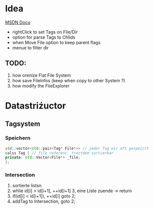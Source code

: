 # Idea
[MSDN Docu](https://msdn.microsoft.com/en-us/library/windows/desktop/cc144089(v=vs.85).aspx)

+ rightClick to set Tags on File/Dir
+ option for parse Tags to Chlids
+ when Move File option to keep parent flags
+ menue to filter dir

## TODO:
1. how orenize Flat File System
2. how save FileInfos (keep when copy to other System ?)
3. how modify the FiieExplorer

# Datastriźuctor
## Tagsystem
### Speichern
```c++
std::vector<std::pair<Tag* File*>> // jeder Tag wir oft gespeicrt
calss Tag { // file referenc, troztdem sortierbar
private: std::Vector<File*> _file;
};
```
### Intersection
1. sortierte listsn
2. whlie id[i] > id[i+1], ++id[i+1]
3, eine Liste zuende → return
3. if(id[i] < id[i+1]), ++id[i] goto 2;
4. addTag to Intersection, goto 2;
